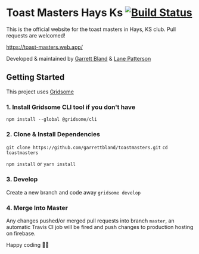 # Toast Masters Hays Ks [![Build Status](https://travis-ci.org/garrettbland/toastmasters.svg?branch=master)](https://travis-ci.org/garrettbland/toastmasters)
This is the official website for the toast masters in Hays, KS club. Pull requests are welcomed!

https://toast-masters.web.app/

Developed & maintained by [Garrett Bland](https://github.com/garrettbland) & [Lane Patterson](https://github.com/itislp)

## Getting Started

This project uses [Gridsome](https://gridsome.org/)

### 1. Install Gridsome CLI tool if you don't have

`npm install --global @gridsome/cli`


### 2. Clone & Install Dependencies

`git clone https://github.com/garrettbland/toastmasters.git`
`cd toastmasters`

`npm install`
or
`yarn install`

### 3. Develop
Create a new branch and code away
`gridsome develop`

### 4. Merge Into Master
Any changes pushed/or merged pull requests into branch `master`,  an automatic Travis CI job will be fired and push changes to production hosting on firebase.

Happy coding 🎉🙌
